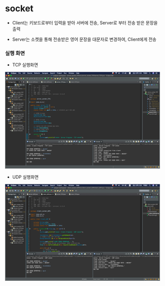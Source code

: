 # socket


- Client는 키보드로부터 입력을 받아 서버에 전송, Server로 부터 전송 받은 문장을 출력

- Server는 소켓을 통해 전송받은 영어 문장을 대문자로 변경하여, Client에게 전송


### 실행 화면


- TCP 실행화면

![TCP 실행화면](https://raw.githubusercontent.com/gngsn/socket/master/socket_TCP.png)


- UDP 실행화면

![UDP 실행화면](https://raw.githubusercontent.com/gngsn/socket/master/socket_UDP.png)


